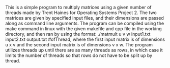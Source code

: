 This is a simple program to multiply matrices using a given number of threads made by Trent Haines for Operating Systems Project 2. The two matrices are given by specified input files, and their dimensions are passed along as command line arguments. The program can be compiled using the make command in linux with the given makefile and cpp file in the working directory, and then ran by using the format: ./matmult u v w input1.txt input2.txt output.txt #ofThread, where the first input matrix is of dimensions u x v and the second input matrix is of dimensions v x w. The program utilizes threads up until there are as many threads as rows, in which case it limits the number of threads so that rows do not have to be split up by thread. 
